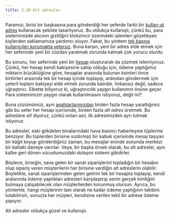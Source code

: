 ```yaml
---
title: 2.30 Alt adresler
---
```


Paramızı, birisi bir başkasına para gönderdiği her seferde farklı bir
[kullan-at adres](2.22_stealth_addresses.md) kullanacak şekilde
tasarlıyoruz.  Bu oldukça kullanışlı, çünkü bu, para sistemimizde
alıcının gizliliğini blokzincir üzerindeki işlemleri gözetleyen
kişilerden saklamamıza yardımcı oluyor.  Fakat, bu yöntem [tek başına
kullanıcıları korumakta yetersiz](2.23_address_reuse.md).  Buna
karşın, yeni bir adres elde etmek için her seferinde yeni bir cüzdan
yaratmak zorunda kalmak çok yorucu olurdu.

Bu sorunu, her seferinde yeni bir [hesap](2.29_accounts.md)
oluşturarak da çözmek istemiyoruz.  Çünkü, her hesap kendi bakiyesine
sahip olduğu için, ödeme yaptığımız miktarın büyüklüğüne göre,
hesaplar arasında bulunan koinleri önce birbirleri arasında tek bir
hesap içinde toplayıp, ardından göndermek için yeterli toplam bakiyeyi
elde etmek zorunda kalırdık.  İmkansız değil, sadece uğraştırıcı.
Elbette biliyoruz ki, uğraştırıcılık yaygın kullanımın önüne geçer.
Para sistemimizin yaygın olarak kullanılmasını istiyoruz, değil mi?

Buna çözümümüz, ayni [anahtarlarımızdan](2.15_anahtarlar.md) birden
fazla hesap yarattığımız gibi bu sefer her hesap içerisinde, birden
fazla *alt adres* üretmek.  Bu adreslere *alt* diyoruz, çünkü onları
asıl, ilk adresimizden ayrı tutmak istiyoruz.

Bu adresler, eski gökdelen binalarındaki hava basıncı haberleşme
tüplerine benziyor.  Bu tüplerden birisine sızdırmaz bir kabuk
içerisinde mesaj taşıyan bir kâğıt koyup gönderdiğiniz zaman, bu
mesajlar eninde sonunda merkezi bir kattaki daireye varırlar.  Veya,
bir başka örnek olarak, bu alt adresler, aynı kalbe geri dönen
vücudumuzdaki dolaşım sistemi gibidirler.

Böylece, örneğin, sana gelen bir sanat siparişlerini topladığın bir
hesabın olup sipariş veren müşterilerin her birisine verdiğin alt
adreslerin olabilir.  Boylelikle, sanat siparişlerinden gelen gelirini
tek bir hesapta toplayıp, kendi aralarında ödeme yaptıkları adresleri
karşılaştırıp senin gerçek kimliğini bulmaya çalışabilecek olan
müşterilerden korunmuş olursun.  Ayrıca, bu yöntemle, hangi müşterinin
tam olarak ne kadar ödeme yaptığının takibini tutabilirsin, sonuçta
her müşteri, kendisine verilen tekil bir adrese ödeme yapıyor.

Alt adresler oldukça güzel ve kullanışlı.

